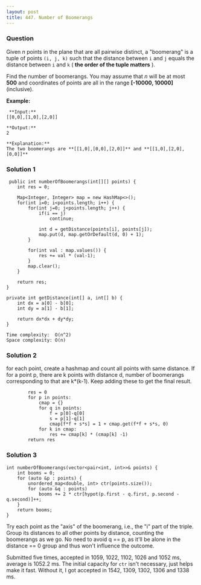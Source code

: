 ```yaml
---
layout: post
title: 447. Number of Boomerangs
---
```

### Question
Given _n_ points in the plane that are all pairwise distinct, a "boomerang" is
a tuple of points `(i, j, k)` such that the distance between `i` and `j`
equals the distance between `i` and `k` ( **the order of the tuple matters**
).

Find the number of boomerangs. You may assume that _n_ will be at most **500**
and coordinates of points are all in the range **[-10000, 10000]**
(inclusive).

 **Example:**

    
    
     **Input:**
    [[0,0],[1,0],[2,0]]
    
    **Output:**
    2
    
    **Explanation:**
    The two boomerangs are **[[1,0],[0,0],[2,0]]** and **[[1,0],[2,0],[0,0]]**
    

### Solution 1
    
    
     public int numberOfBoomerangs(int[][] points) {
        int res = 0;
    
        Map<Integer, Integer> map = new HashMap<>();
        for(int i=0; i<points.length; i++) {
            for(int j=0; j<points.length; j++) {
                if(i == j)
                    continue;
                
                int d = getDistance(points[i], points[j]);                
                map.put(d, map.getOrDefault(d, 0) + 1);
            }
            
            for(int val : map.values()) {
                res += val * (val-1);
            }            
            map.clear();
        }
        
        return res;
    }
    
    private int getDistance(int[] a, int[] b) {
        int dx = a[0] - b[0];
        int dy = a[1] - b[1];
        
        return dx*dx + dy*dy;
    }
    
    Time complexity:  O(n^2)
    Space complexity: O(n)


### Solution 2
for each point, create a hashmap and count all points with same distance. If
for a point p, there are k points with distance d, number of boomerangs
corresponding to that are k*(k-1). Keep adding these to get the final result.

    
    
            res = 0
            for p in points:
                cmap = {}
                for q in points:
                    f = p[0]-q[0]
                    s = p[1]-q[1]
                    cmap[f*f + s*s] = 1 + cmap.get(f*f + s*s, 0)
                for k in cmap:
                    res += cmap[k] * (cmap[k] -1)
            return res
    
    


### Solution 3
    
    
    int numberOfBoomerangs(vector<pair<int, int>>& points) {
        int booms = 0;
        for (auto &p : points) {
            unordered_map<double, int> ctr(points.size());
            for (auto &q : points)
                booms += 2 * ctr[hypot(p.first - q.first, p.second - q.second)]++;
        }
        return booms;
    }
    

Try each point as the "axis" of the boomerang, i.e., the "i" part of the
triple. Group its distances to all other points by distance, counting the
boomerangs as we go. No need to avoid q == p, as it'll be alone in the
distance == 0 group and thus won't influence the outcome.

Submitted five times, accepted in 1059, 1022, 1102, 1026 and 1052 ms, average
is 1052.2 ms. The initial capacity for `ctr` isn't necessary, just helps make
it fast. Without it, I got accepted in 1542, 1309, 1302, 1306 and 1338 ms.



